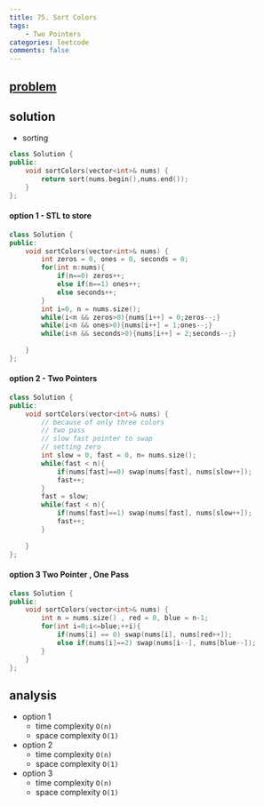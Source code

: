 ```yaml
---
title: 75. Sort Colors
tags:
    - Two Pointers
categories: leetcode
comments: false
---
```


## [problem](https://leetcode.com/problems/sort-colors/)

## solution
- sorting
```c++
class Solution {
public:
    void sortColors(vector<int>& nums) {
        return sort(nums.begin(),nums.end());
    }
};

```
#### option 1 - STL to store
```c++
class Solution {
public:
    void sortColors(vector<int>& nums) {
        int zeros = 0, ones = 0, seconds = 0;
        for(int n:nums){
            if(n==0) zeros++;
            else if(n==1) ones++;
            else seconds++;
        }
        int i=0, n = nums.size();
        while(i<n && zeros>0){nums[i++] = 0;zeros--;}
        while(i<n && ones>0){nums[i++] = 1;ones--;}
        while(i<n && seconds>0){nums[i++] = 2;seconds--;}
        
    }
};
```

#### option 2 - Two Pointers
```c++
class Solution {
public:
    void sortColors(vector<int>& nums) {
        // because of only three colors
        // two pass
        // slow fast pointer to swap
        // setting zero
        int slow = 0, fast = 0, n= nums.size();
        while(fast < n){
            if(nums[fast]==0) swap(nums[fast], nums[slow++]);
            fast++;
        }
        fast = slow;
        while(fast < n){
            if(nums[fast]==1) swap(nums[fast], nums[slow++]);
            fast++;
        }
        
    }
};
```
#### option 3 Two Pointer , One Pass
```c++
class Solution {
public:
    void sortColors(vector<int>& nums) {
        int n = nums.size() , red = 0, blue = n-1;
        for(int i=0;i<=blue;++i){
            if(nums[i] == 0) swap(nums[i], nums[red++]);
            else if(nums[i]==2) swap(nums[i--], nums[blue--]);
        }
    }
};
```
## analysis
- option 1
    - time complexity `O(n)`
    - space complexity `O(1)`
- option 2
    - time complexity `O(n)`
    - space complexity `O(1)`
- option 3
    - time complexity `O(n)`
    - space complexity `O(1)`